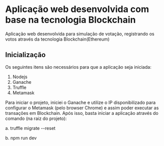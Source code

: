 
# Aplicação web desenvolvida com base na tecnologia Blockchain

Aplicação web desenvolvida para simulação de votação, registrando os votos através da tecnologia Blockchain(Ethereum)

## Inicialização

Os seguintes itens são necessários para que a aplicação seja iniciada:

1. Nodejs
2. Ganache
3. Truffle 
4. Metamask

Para iniciar o projeto, iniciei o Ganache e utilize o IP disponibilizado para configurar o Metamask (pelo browser Chrome) e assim poder executar as transações em Blockchain. 
Após isso, basta iniciar a aplicação através do comando (na raiz do projeto): 

a. truffle migrate --reset

b. npm run dev